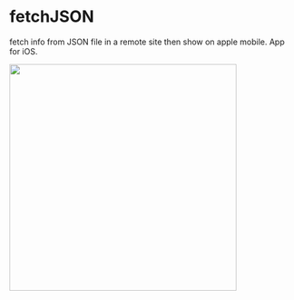 # fetchJSON

fetch info from JSON file in a remote site then show on apple mobile. App for iOS.

<img src = "fetchJSON/fetchJSON/Simulator Screen Shot - iPhone 12 Pro Max - 2021-07-21 at 19.32.59" width="400">
